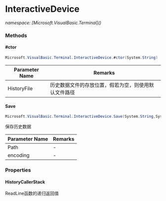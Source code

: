 ﻿# InteractiveDevice
_namespace: [Microsoft.VisualBasic.Terminal](<a href="#" onClick="load('/docs/Microsoft.VisualBasic.Terminal/index.md')"></a>)_





### Methods

#### #ctor
```csharp
Microsoft.VisualBasic.Terminal.InteractiveDevice.#ctor(System.String)
```


|Parameter Name|Remarks|
|--------------|-------|
|HistoryFile|历史数据文件的存放位置，假若为空，则使用默认文件路径|


#### Save
```csharp
Microsoft.VisualBasic.Terminal.InteractiveDevice.Save(System.String,System.Text.Encoding)
```
保存历史数据

|Parameter Name|Remarks|
|--------------|-------|
|Path|-|
|encoding|-|



### Properties

#### HistoryCallerStack
ReadLine函数的递归返回值
